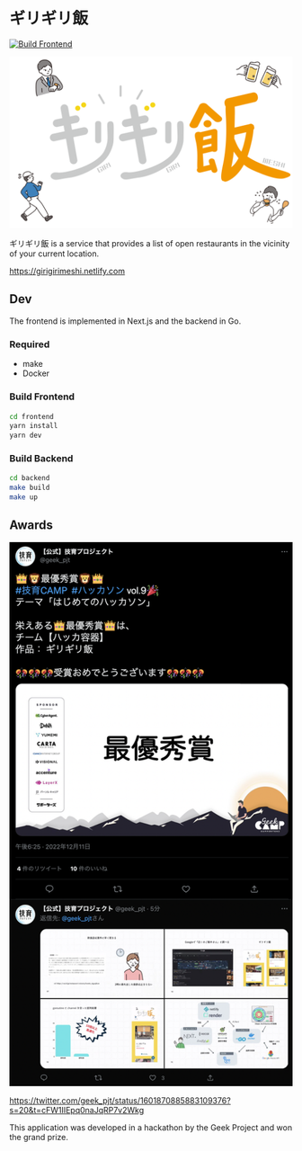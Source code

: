 # ギリギリ飯

[![Build Frontend](https://github.com/momeemt/2000s/actions/workflows/frontend.yml/badge.svg?branch=main)](https://github.com/momeemt/2000s/actions/workflows/frontend.yml)

![](frontend/public/logo.png)

ギリギリ飯 is a service that provides a list of open restaurants in the vicinity of your current location.

https://girigirimeshi.netlify.com

## Dev
The frontend is implemented in Next.js and the backend in Go.

### Required
- make
- Docker

### Build Frontend

```sh
cd frontend
yarn install
yarn dev
```

### Build Backend

```sh
cd backend
make build
make up
```

## Awards

![](awards.png)

https://twitter.com/geek_pjt/status/1601870885883109376?s=20&t=cFW1IIEpq0naJqRP7v2Wkg

This application was developed in a hackathon by the Geek Project and won the grand prize.